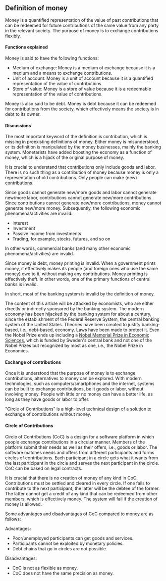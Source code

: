 ## Definition of money

Money is a quantified representation of the value of past contributions that can be redeemed for future contributions of the same value from any party in the relevant society. The purpose of money is to exchange contributions flexibly.

#### Functions explained

Money is said to have the following functions:

- Medium of exchange: Money is a medium of exchange because it is a medium and a means to exchange contributions.
- Unit of account: Money is a unit of account because it is a quantified representation of the value of contributions.
- Store of value: Money is a store of value because it is a redeemable representation of the value of contributions.

Money is also said to be debt. Money is debt because it can be redeemed for contributions from the society, which effectively means the society is in debt to its owner.

#### Discussions

The most important keyword of the definition is contribution, which is missing in preexisting definitions of money. Either money is misunderstood, or its definition is manipulated by the money businesses, mainly the banking system. Monetarists have added boosting the economy as a function of money, which is a hijack of the original purpose of money.

It is crucial to understand that contributions only include goods and labor. There is no such thing as a contribution of money because money is only a representation of old contributions. Only people can make (new) contributions.

Since goods cannot generate new/more goods and labor cannot generate new/more labor, contributions cannot generate new/more contributions. Since contributions cannot generate new/more contributions, money cannot generate new/more money. Subsequently, the following economic phenomena/activities are invalid:

- Interest
- Investment
- Passive income from investments
- Trading, for example, stocks, futures, and so on

In other words, commercial banks (and many other economic phenomena/activities) are invalid.

Since money is debt, money printing is invalid. When a government prints money, it effectively makes its people (and foreign ones who use the same money) owe to it, without making any contributions. Money printing is effectively theft. In other words, one of the primary functions of central banks is invalid.

In short, most of the banking system is invalid by the definition of money.

The content of this article will be attacked by economists, who are either directly or indirectly sponsored by the banking system. The modern economy has been hijacked by the banking system for about a century, since the establishment of the Federal Reserve System, the central banking system of the United States. Theories have been created to justify banking-based, i.e., debt-based, economy. Laws have been made to protect it. Even the Nobel Prize ends up including a [Nobel Memorial Prize in Economic Sciences](https://en.wikipedia.org/wiki/Nobel_Memorial_Prize_in_Economic_Sciences), which is funded by Sweden's central bank and not one of the Nobel Prizes but recognized by most as one, i.e., the Nobel Prize in Economics.

#### Exchange of contributions

Once it is understood that the purpose of money is to exchange contributions, alternatives to money can be explored. With modern technologies, such as computers/smartphones and the internet, systems can be built to exchange contributions, be it goods or labor, without involving money. People with little or no money can have a better life, as long as they have goods or labor to offer.

"Circle of Contributions" is a high-level technical design of a solution to exchange of contributions without money.

#### Circle of Contributions

Circle of Contributions (CoC) is a design for a software platform in which people exchange contributions in a circular manner. Members of the platform submit their needs as well as their offers, i.e., goods or labor. The software matches needs and offers from different participants and forms circles of contributions. Each participant in a circle gets what it wants from the last participant in the circle and serves the next participant in the circle. CoC can be based on legal contracts.

It is crucial that there is no creation of money of any kind in CoC. Contributions must be settled and cleared in every circle. If one fails to contribute to the next participant, the latter will be the debtee of the former. The latter cannot get a credit of any kind that can be redeemed from other members, which is effectively money. The system will fail if the creation of money is allowed.

Some advantages and disadvantages of CoC compared to money are as follows:

Advantages:

- Poor/unemployed participants can get goods and services.
- Participants cannot be exploited by monetary policies.
- Debt chains that go in circles are not possible.

Disadvantages:

- CoC is not as flexible as money.
- CoC does not have the same precision as money.
